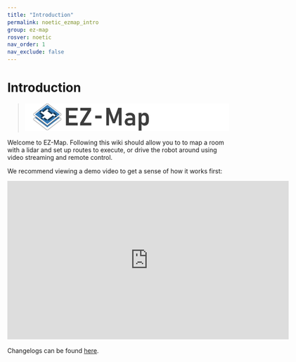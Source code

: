 ```yaml
---
title: "Introduction"
permalink: noetic_ezmap_intro
group: ez-map
rosver: noetic
nav_order: 1
nav_exclude: false
---
```


# Introduction

> ![](assets/ezmap/ezmap_logo.png)

Welcome to EZ-Map. Following this wiki should allow you to to map a room with a lidar and set up routes to execute, or drive the robot around using video streaming and remote control.

We recommend viewing a demo video to get a sense of how it works first:

<iframe width="640" height="360" src="https://www.youtube-nocookie.com/embed/3eAT3yVr2AM" title="YouTube video player" frameborder="0" allow="accelerometer; autoplay; clipboard-write; encrypted-media; gyroscope; picture-in-picture" allowfullscreen></iframe>


Changelogs can be found [here](ezmap_changelogs).